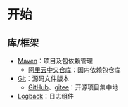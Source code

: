 #   开始




##  库/框架
-   [Maven](../../../p1/maven/README.md)：项目及包依赖管理
    -   [阿里云中央仓库](http://maven.aliyun.com)：国内依赖包仓库
-   [Git](../../../p1/git/README.md)：源码文件版本
    -   [GitHub](https://github.com/)、[gitee](https://gitee.com/)：开源项目集中地
-   [Logback](../../../p1/logback/README.md)：日志组件


